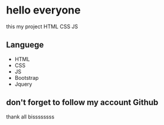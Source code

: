 # hello everyone 
this my project HTML CSS JS 
## Languege
- HTML
- CSS
- JS
- Bootstrap
- Jquery

## don't forget to follow my account Github
  thank all
  bissssssss
